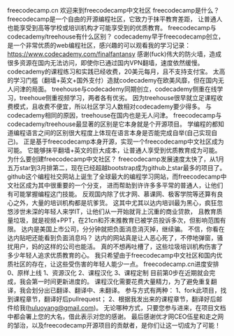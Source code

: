 freecodecamp.cn 欢迎来到freecodecamp中文社区 freecodecamp是什么？ freecodecamp是一个自由的开源编程社区，它致力于抹平教育差距， 让普通人也能享受到高等学校或培训机构才可能享受到的优质教育。 freecodecamp与codecademy/treehouse有什么区别？ codecademy早于freecodecamp创立，是一个非常优质的web编程社区，感兴趣的可以观看我的学习记录：https://www.codecademy.com/finalfantansy 感谢(fuck)伟大的防火墙，造成很多资源在国内无法访问，即使你已通过国内VPN翻墙，速度依然缓慢。 codecademy的课程练习和实践已经收费，20美元每月，且不支持支付宝。 太高的学习门槛（翻墙+英文+国外支付）造就codecademy在欧美风靡，但在国内无人问津的局面。 treehouse与codecademy同期创立，codecademy侧重在线学习，treehoue侧重视频学习，两者各有优劣。 因为treehouse很早就立足课程收费模式，且收费不便宜，所以社区学习人数相对codecademy要少得多。 与codecademy相同的原因，treehouse在国内也是无人问津。 freecodecamp与codecademy/treehouse最显著的区别是它本身就是个开源项目。 学编程的都知道编程语言之间的区别很大程度上体现在语言本身是否能完成自举(自己实现自己)。 正是基于freecodecamp本身开源，实现一个freecodecamp中文社区成为可能。 它能够抹平翻墙+英文的巨大成本，让普通人享受到优质教育成为可能。 为什么要创建freecodecamp中文社区？ freecodecamp发展速度太快了，从1月五万star到3月排第二，现在已经超越bootstrap成为github上star最多的项目了。 github这个编程社交网站上诞生了全球最大的编程学习网站，而freecodecamp中文社区成为其中很重要的一个分支， 进而帮助到许许多多平常的普通人，让他们有可能掌握编程这门技能。 反观国内除了优才网、慕课网、极客学院等还算有良心之外，大量的培训机构都是坑爹货。 这其中尤其以达内培训最为黑心，疯狂忽悠涉世未深的年轻人来学IT，让他们从一开始就背上沉重的商业贷款， 且教育质量垃圾，就是视频+PPT，在21cn和芥末推教育已被学员投诉多次，但影响范围有限。 达内是美国上市公司，分分钟就把负面消息消灭掉，继续骗。 不信，你看在达内贴吧还能看到负面消息吗？ 达内的网站真是让人恶心死了，不停地弹窗，骚扰用户，妈的这样的公司也能活。 真的不想再吐槽了，这些垃圾培训机构伤害了多少年轻人追求优质教育的心。 我只希望由于freecodecamp中文社区和国内优质社区的存在，让这些受伤害的年轻人能少一点。 freecodecamp.cn进度安排 0、原样上线 1、资源汉化 2、课程汉化 3、课程定制 目前第0步在近期就会完成，我会第一时间更新进度的。 课程汉化需要花费大量精力，为了避免重复翻译，我会划分出已翻译、翻译中、未翻译。 参与方式有两种： 1、fork此项目，找到课程章节，翻译好后pullrequest； 2、根据我发出来的课程章节，翻译好后邮件给我(huluoyang@gmail.com)。 无论哪种方式，只要您参与进来，在项目文档中都会署上您的大名，借此表示对您的感谢。 最后感谢优才网CEO伍星和走之网的邹治，以及freecodecamp开源项目的贡献者，是你们让这一切成为了可能！